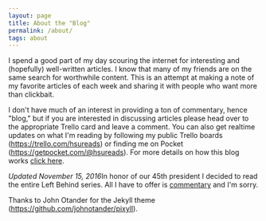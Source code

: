 ```yaml
---
layout: page
title: About the "Blog"
permalink: /about/
tags: about
---
```

I spend a good part of my day scouring the internet for interesting and (hopefully) well-written articles. I know that many of my friends are on the same search for worthwhile content. This is an attempt at making a note of my favorite articles of each week and sharing it with people who want more than clickbait.

I don't have much of an interest in providing a ton of commentary, hence "blog," but if you are interested in discussing articles please head over to the appropriate Trello card and leave a comment. You can also get realtime updates on what I'm reading by following my public Trello boards (<a href="https://trello.com/hsureads">https://trello.com/hsureads</a>) or finding me on Pocket (<a href="https://getpocket.com/@hsureads">https://getpocket.com/@hsureads</a>). For more details on how this blog works <a href="https://hsureads.github.io/about/trello/2016/11/03/site-launch/">click here</a>.

*Updated November 15, 2016*In honor of our 45th president I decided to read the entire Left Behind series. All I have to offer is <a href="https://hsureads.github.io/category/bridge-to-carpathia">commentary</a> and I'm sorry.

Thanks to John Otander for the Jekyll theme (<a href="https://github.com/johnotander/pixyll">https://github.com/johnotander/pixyll</a>).
